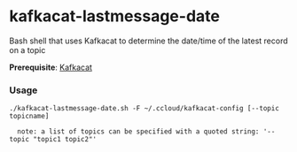 # kafkacat-lastmessage-date
Bash shell that uses Kafkacat to determine the date/time of the latest record on a topic

**Prerequisite**: [Kafkacat](https://github.com/edenhill/kafkacat)

### Usage
```
./kafkacat-lastmessage-date.sh -F ~/.ccloud/kafkacat-config [--topic topicname]

  note: a list of topics can be specified with a quoted string: '--topic "topic1 topic2"'
```